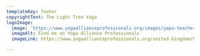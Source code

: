 ```yaml
---
templateKey: footer
copyrightText: The Light Tree Yoga
logoImage:
  image: 'https://www.yogaallianceprofessionals.org/images/yapo-teacher-associate-1.png'
  imageAlt: Find me on Yoga Alliance Professionals
  imageLink: https://www.yogaallianceprofessionals.org/united-kingdom/harrow/yoga-teacher/jessica-gibbs?from=badge

---
```


